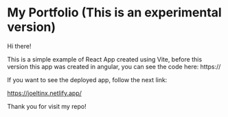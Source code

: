 # My Portfolio (This is an experimental version)

Hi there!

This is a simple example of React App created using Vite, before this version this app was created in angular, you can see the code here: https://

If you want to see the deployed app, follow the next link:

https://joeltinx.netlify.app/

Thank you for visit my repo!